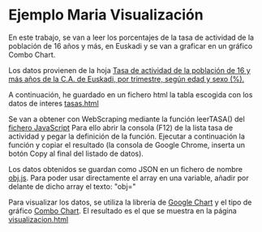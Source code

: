 # Ejemplo Maria Visualización

En este trabajo, se van a leer los porcentajes de la tasa de actividad de la población de 16 años y más, en Euskadi y se van a graficar en un gráfico Combo Chart.

Los datos provienen de la hoja [Tasa de actividad de la población de 16 y más años de la C.A. de Euskadi, por trimestre, según edad y sexo (%).](http://www.eustat.eus/elementos/ele0011500/Tasa_de_actividad_de_la_poblacion_de_16_y_mas_anos_de_la_CA_de_Euskadi_por_trimestre_segun_edad_y_sexo__1/tbl0011534_c.html)

A continuación, he guardado en un fichero html la tabla escogida con los datos de interes [tasas.html](../ESTADISTICA/tasas.html)

Se van a obtener con WebScraping mediante la función leerTASA() del [fichero JavaScript](../ESTADISTICA/leertasas.js)
Para ello abrir la consola (F12) de la lista tasa de actividad y pegar la definición de la función. Ejecutar a continuación la función y copiar el resultado (la consola de Google Chrome, inserta un botón Copy al final del listado de datos).

Los datos obtenidos se guardan como JSON en un fichero de nombre [obj.js](../ESTADISTICA/obj.js). Para poder usar directamente el array en una variable, añadir por delante de dicho array el texto: "obj="

Para visualizar los datos, se utiliza la librería de [Google Chart](https://developers.google.com/chart/) y el tipo de gráfico [Combo Chart](https://developers.google.com/chart/interactive/docs/gallery/combochart).
El resultado es el que se muestra en la página [visualizacion.html](../ESTADISTICA/visualizacion.html)

